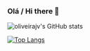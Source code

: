 ### Olá / Hi there 👋
![oliveirajv's GitHub stats](https://github-readme-stats.vercel.app/api?username=oliveirajv&hide=contribs,prs&show_icons=true&theme=ocean_dark)

[![Top Langs](https://github-readme-stats.vercel.app/api/top-langs/?username=oliveirajv&layout=compact&theme=ocean_dark)](https://github.com/oliveirajv/github-readme-stats)
<!--
- 🔭 I’m currently working on Growth
- 🌱 I’m currently learning Java
- 👯 I’m looking to collaborate on hearing yours knowledge
- 🤔 I’m looking for help with ...
-->
